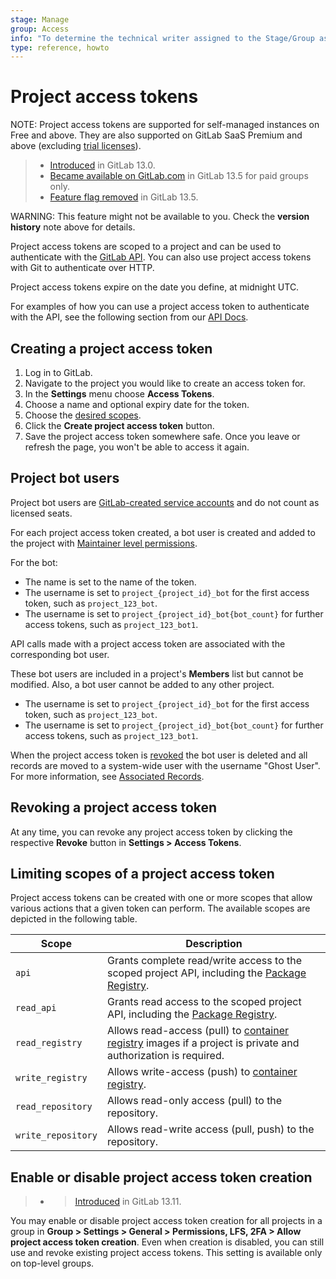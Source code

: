 ```yaml
---
stage: Manage
group: Access
info: "To determine the technical writer assigned to the Stage/Group associated with this page, see https://about.gitlab.com/handbook/engineering/ux/technical-writing/#assignments"
type: reference, howto
---
```


# Project access tokens

NOTE:
Project access tokens are supported for self-managed instances on Free and above. They are also supported on GitLab SaaS Premium and above (excluding [trial licenses](https://about.gitlab.com/free-trial/)).

> - [Introduced](https://gitlab.com/groups/gitlab-org/-/epics/2587) in GitLab 13.0.
> - [Became available on GitLab.com](https://gitlab.com/gitlab-org/gitlab/-/issues/235765) in GitLab 13.5 for paid groups only.
> - [Feature flag removed](https://gitlab.com/gitlab-org/gitlab/-/issues/235765) in GitLab 13.5.

WARNING:
This feature might not be available to you. Check the **version history** note above for details.

Project access tokens are scoped to a project and can be used to authenticate with the [GitLab API](../../../api/README.md#personalproject-access-tokens). You can also use project access tokens with Git to authenticate over HTTP.

Project access tokens expire on the date you define, at midnight UTC.

For examples of how you can use a project access token to authenticate with the API, see the following section from our [API Docs](../../../api/README.md#personalproject-access-tokens).

## Creating a project access token

1. Log in to GitLab.
1. Navigate to the project you would like to create an access token for.
1. In the **Settings** menu choose **Access Tokens**.
1. Choose a name and optional expiry date for the token.
1. Choose the [desired scopes](#limiting-scopes-of-a-project-access-token).
1. Click the **Create project access token** button.
1. Save the project access token somewhere safe. Once you leave or refresh
   the page, you won't be able to access it again.

## Project bot users

Project bot users are [GitLab-created service accounts](../../../subscriptions/self_managed/index.md#billable-users) and do not count as licensed seats.

For each project access token created, a bot user is created and added to the project with
[Maintainer level permissions](../../permissions.md#project-members-permissions).

For the bot:

- The name is set to the name of the token.
- The username is set to `project_{project_id}_bot` for the first access token, such as `project_123_bot`.
- The username is set to `project_{project_id}_bot{bot_count}` for further access tokens, such as `project_123_bot1`.

API calls made with a project access token are associated with the corresponding bot user.

These bot users are included in a project's **Members** list but cannot be modified. Also, a bot
user cannot be added to any other project.

- The username is set to `project_{project_id}_bot` for the first access token, such as `project_123_bot`.
- The username is set to `project_{project_id}_bot{bot_count}` for further access tokens, such as `project_123_bot1`.

When the project access token is [revoked](#revoking-a-project-access-token) the bot user is deleted
and all records are moved to a system-wide user with the username "Ghost User". For more
information, see [Associated Records](../../profile/account/delete_account.md#associated-records).

## Revoking a project access token

At any time, you can revoke any project access token by clicking the
respective **Revoke** button in **Settings > Access Tokens**.

## Limiting scopes of a project access token

Project access tokens can be created with one or more scopes that allow various
actions that a given token can perform. The available scopes are depicted in
the following table.

| Scope              |  Description |
| ------------------ |  ----------- |
| `api`              | Grants complete read/write access to the scoped project API, including the [Package Registry](../../packages/package_registry/index.md). |
| `read_api`         | Grants read access to the scoped project API, including the [Package Registry](../../packages/package_registry/index.md). |
| `read_registry`    | Allows read-access (pull) to [container registry](../../packages/container_registry/index.md) images if a project is private and authorization is required. |
| `write_registry`   | Allows write-access (push) to [container registry](../../packages/container_registry/index.md). |
| `read_repository`  | Allows read-only access (pull) to the repository. |
| `write_repository` | Allows read-write access (pull, push) to the repository. |

## Enable or disable project access token creation

> - > [Introduced](https://gitlab.com/gitlab-org/gitlab/-/issues/287707) in GitLab 13.11.

You may enable or disable project access token creation for all projects in a group in **Group > Settings > General > Permissions, LFS, 2FA > Allow project access token creation**.
Even when creation is disabled, you can still use and revoke existing project access tokens.
This setting is available only on top-level groups.
